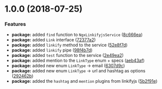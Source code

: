 <a name="1.0.0"></a>
# 1.0.0 (2018-07-25)


### Features

* **package:** added `find` function to `NgxLinkifyjsService` ([8c666ea](https://github.com/anthonynahas/ngx-linkifyjs/commit/8c666ea))
* **package:** added `Link` interface ([72377a2](https://github.com/anthonynahas/ngx-linkifyjs/commit/72377a2))
* **package:** added `linkify` method to the service ([52e8f7d](https://github.com/anthonynahas/ngx-linkifyjs/commit/52e8f7d))
* **package:** added `linkify` pipe ([98f4b7d](https://github.com/anthonynahas/ngx-linkifyjs/commit/98f4b7d))
* **package:** added `test` function to the service ([2e49ea2](https://github.com/anthonynahas/ngx-linkifyjs/commit/2e49ea2))
* **package:** added mention to the `LinkType` enum + specs ([aeb43af](https://github.com/anthonynahas/ngx-linkifyjs/commit/aeb43af))
* **package:** added new enum `LinkType` -> email ([6307d9c](https://github.com/anthonynahas/ngx-linkifyjs/commit/6307d9c))
* **package:** added new enum `LinkType` -> url and hashtag as options ([292462b](https://github.com/anthonynahas/ngx-linkifyjs/commit/292462b))
* **package:** added the `hashtag` and `mention` plugins from linkifyjs ([5b2f91e](https://github.com/anthonynahas/ngx-linkifyjs/commit/5b2f91e))



